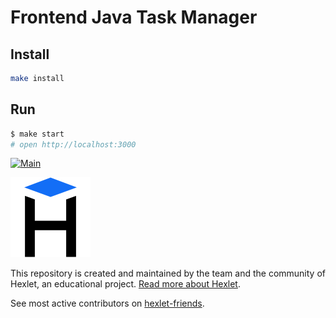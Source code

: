 # Frontend Java Task Manager

## Install

```bash
make install
```

## Run

```bash
$ make start
# open http://localhost:3000
```

[![Main](https://github.com/hexlet-components/project-java-task-manager-frontend/actions/workflows/main.yml/badge.svg)](https://github.com/hexlet-components/project-java-task-manager-frontend/actions/workflows/main.yml)

[![Hexlet Ltd. logo](https://raw.githubusercontent.com/Hexlet/assets/master/images/hexlet_logo128.png)](https://hexlet.io/?utm_source=github&utm_medium=link&utm_campaign=project-java-task-manager-frontend)

This repository is created and maintained by the team and the community of Hexlet, an educational project. [Read more about Hexlet](https://hexlet.io/?utm_source=github&utm_medium=link&utm_campaign=project-java-task-manager-frontend).

See most active contributors on [hexlet-friends](https://friends.hexlet.io/).
